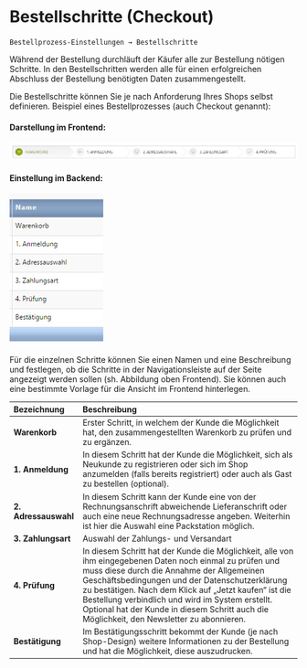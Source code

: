 # Bestellschritte \(Checkout\)

```text
Bestellprozess-Einstellungen → Bestellschritte
```

Während der Bestellung durchläuft der Käufer alle zur Bestellung nötigen Schritte. In den Bestellschritten werden alle für einen erfolgreichen Abschluss der Bestellung benötigten Daten zusammengestellt.

Die Bestellschritte können Sie je nach Anforderung Ihres Shops selbst definieren. Beispiel eines Bestellprozesses \(auch Checkout genannt\):

#### Darstellung im Frontend:

![](../../../.gitbook/assets/bestellschritte1.png)

#### Einstellung im Backend:

![](../../../.gitbook/assets/bestellschritte2.png)

Für die einzelnen Schritte können Sie einen Namen und eine Beschreibung und festlegen, ob die Schritte in der Navigationsleiste auf der Seite angezeigt werden sollen \(sh. Abbildung oben Frontend\). Sie können auch eine bestimmte Vorlage für die Ansicht im Frontend hinterlegen.

| Bezeichnung | Beschreibung |
| :--- | :--- |
| **Warenkorb** | Erster Schritt, in welchem der Kunde die Möglichkeit hat, den zusammengestellten Warenkorb zu prüfen und zu ergänzen. |
| **1. Anmeldung** | In diesem Schritt hat der Kunde die Möglichkeit, sich als Neukunde zu registrieren oder sich im Shop anzumelden \(falls bereits registriert\) oder auch als Gast zu bestellen \(optional\). |
| **2. Adressauswahl** | In diesem Schritt kann der Kunde eine von der Rechnungsanschrift abweichende Lieferanschrift oder auch eine neue Rechnungsadresse angeben. Weiterhin ist hier die Auswahl eine Packstation möglich. |
| **3. Zahlungsart** | Auswahl der Zahlungs- und Versandart |
| **4. Prüfung** | In diesem Schritt hat der Kunde die Möglichkeit, alle von ihm eingegebenen Daten noch einmal zu prüfen und muss diese durch die Annahme der Allgemeinen Geschäftsbedingungen und der Datenschutzerklärung zu bestätigen. Nach dem Klick auf „Jetzt kaufen“ ist die Bestellung verbindlich und wird im System erstellt. Optional hat der Kunde in diesem Schritt auch die Möglichkeit, den Newsletter zu abonnieren. |
| **Bestätigung** | Im Bestätigungsschritt bekommt der Kunde \(je nach Shop-Design\) weitere Informationen zu der Bestellung und hat die Möglichkeit, diese auszudrucken. |

